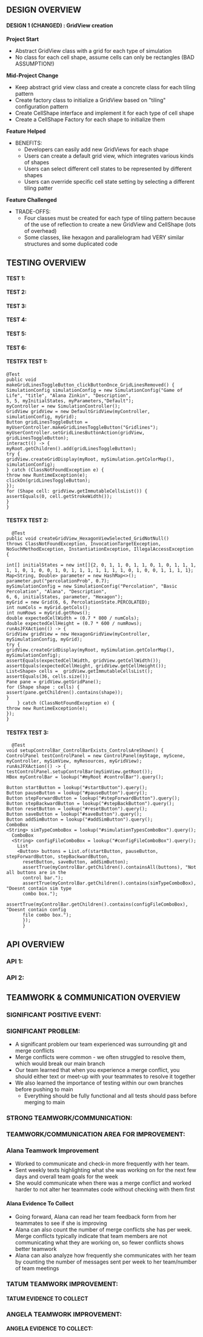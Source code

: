 ## DESIGN OVERVIEW

#### DESIGN 1 (CHANGED) : GridView creation

**Project Start**

* Abstract GridView class with a grid for each type of simulation
* No class for each cell shape, assume cells can only be rectangles (BAD ASSUMPTION!)

**Mid-Project Change**

* Keep abstract grid view class and create a concrete class for each tiling pattern
* Create factory class to initialize a GridView based on "tiling" configuration pattern
* Create CellShape interface and implement it for each type of cell shape
* Create a CellShape Factory for each shape to initialize them

**Feature Helped**

* BENEFITS:
    * Developers can easily add new GridViews for each shape
    * Users can create a default grid view, which integrates various kinds of shapes
    * Users can select different cell states to be represented by different shapes
    * Users can override specific cell state setting by selecting a different tiling patter

**Feature Challenged**

* TRADE-OFFS:
    * Four classes must be created for each type of tiling pattern because of the use of reflection
      to
      create a new GridView and CellShape (lots of overhead)
    * Some classes, like hexagon and parallelogram had VERY similar structures and some duplicated
      code

## TESTING OVERVIEW

#### TEST 1:

#### TEST 2:

#### TEST 3:

#### TEST 4:

#### TEST 5:

#### TEST 6:

#### TESTFX TEST 1:

```angular2html
@Test
public void makeGridLinesToggleButton_clickButtonOnce_GridLinesRemoved() {
SimulationConfig simulationConfig = new SimulationConfig("Game of Life", "title", "Alana Zinkin", "Description",
5, 5, myInitialStates, myParameters,"Default");
myController = new SimulationController();
GridView gridView = new DefaultGridView(myController, simulationConfig, myGrid);
Button gridLinesToggleButton = myUserController.makeGridLinesToggleButton("Gridlines");
myUserController.setGridLinesButtonAction(gridView, gridLinesToggleButton);
interact(() -> {
myRoot.getChildren().add(gridLinesToggleButton);
try {
gridView.createGridDisplay(myRoot, mySimulation.getColorMap(), simulationConfig);
} catch (ClassNotFoundException e) {
throw new RuntimeException(e);
clickOn(gridLinesToggleButton);
});
for (Shape cell: gridView.getImmutableCellsList()) {
assertEquals(0, cell.getStrokeWidth());
}
}
```

#### TESTFX TEST 2:

```angular2html
  @Test
public void createGridView_HexagonViewSelected_GridNotNull()
throws ClassNotFoundException, InvocationTargetException, NoSuchMethodException, InstantiationException, IllegalAccessException {

int[] initialStates = new int[]{2, 0, 1, 1, 0, 1, 1, 0, 1, 0, 1, 1, 1, 1, 1, 0, 1, 0, 0, 1, 0, 1, 1, 1, 1, 1, 1, 1, 0, 1, 0, 0, 1, 1, 1, 1};
Map<String, Double> parameter = new HashMap<>();
parameter.put("percolationProb", 0.7);
mySimulationConfig = new SimulationConfig("Percolation", "Basic Percolation", "Alana", "Description",
6, 6, initialStates, parameter, "Hexagon");
myGrid = new Grid(6, 6, PercolationState.PERCOLATED);
int numCols = myGrid.getCols();
int numRows = myGrid.getRows();
double expectedCellWidth = (0.7 * 800 / numCols);
double expectedCellHeight = (0.7 * 600 / numRows);
runAsJFXAction(() -> {
GridView gridView = new HexagonGridView(myController, mySimulationConfig, myGrid);
try {
gridView.createGridDisplay(myRoot, mySimulation.getColorMap(), mySimulationConfig);
assertEquals(expectedCellWidth, gridView.getCellWidth());
assertEquals(expectedCellHeight, gridView.getCellHeight());
List<Shape> cells =  gridView.getImmutableCellsList();
assertEquals(36, cells.size());
Pane pane = gridView.getGridPane();
for (Shape shape : cells) {
assert(pane.getChildren().contains(shape));
}
    } catch (ClassNotFoundException e) {
throw new RuntimeException(e);
});
}
```

#### TESTFX TEST 3:

```angular2html
  @Test
void setupControlBar_ControlBarExists_ControlsAreShown() {
ControlPanel testControlPanel = new ControlPanel(myStage, myScene, myController, mySimView, myResources, myGridView);
runAsJFXAction(() -> {
testControlPanel.setupControlBar(mySimView.getRoot());
HBox myControlBar = lookup("#myRoot #controlBar").query();

Button startButton = lookup("#startButton").query();
Button pauseButton = lookup("#pauseButton").query();
Button stepForwardButton = lookup("#stepForwardButton").query();
Button stepBackwardButton = lookup("#stepBackButton").query();
Button resetButton = lookup("#resetButton").query();
Button saveButton = lookup("#saveButton").query();
Button addSimButton = lookup("#addSimButton").query();
ComboBox
<String> simTypeComboBox = lookup("#simulationTypesComboBox").query();
  ComboBox
  <String> configFileComboBox = lookup("#configFileComboBox").query();
    List
    <Button> buttons = List.of(startButton, pauseButton, stepForwardButton, stepBackwardButton,
      resetButton, saveButton, addSimButton);
      assertTrue(myControlBar.getChildren().containsAll(buttons), "Not all buttons are in the
      control bar.");
      assertTrue(myControlBar.getChildren().contains(simTypeComboBox), "Doesnt contain sim type
      combo box.");
      assertTrue(myControlBar.getChildren().contains(configFileComboBox), "Doesnt contain config
      file combo box.");
      });
      }
```

## API OVERVIEW

### API 1:

### API 2:

## TEAMWORK & COMMUNICATION OVERVIEW

### SIGNIFICANT POSITIVE EVENT:

### SIGNIFICANT PROBLEM:

* A significant problem our team experienced was surrounding git and merge conflicts
* Merge conflicts were common - we often struggled to resolve them, which would break our main
  branch
* Our team learned that when you experience a merge conflict, you should either text or meet-up with
  your teammates
  to resolve it together
* We also learned the importance of testing within our own branches before pushing to main
    * Everything should be fully functional and all tests should pass before merging to main

### STRONG TEAMWORK/COMMUNICATION:

### TEAMWORK/COMMUNICATION AREA FOR IMPROVEMENT:

### Alana Teamwork Improvement

* Worked to communicate and check-in more frequently with her team.
* Sent weekly texts highlighting what she was working on for the next few days and overall
  team goals for the week
* She would communicate when there was a merge conflict and worked harder to not alter her teammates
  code without checking with them first

#### Alana Evidence To Collect

* Going forward, Alana can read her team feedback form from her teammates to see if she is improving
* Alana can also count the number of merge conflicts she has per week. Merge conflicts typically
  indicate that
  team members are not communicating what they are working on, so fewer conflicts shows better
  teamwork
* Alana can also analyze how frequently she communicates with her team by counting the number of
  messages
  sent per week to her team/number of team meetings

### TATUM TEAMWORK IMPROVEMENT:

#### TATUM EVIDENCE TO COLLECT

### ANGELA TEAMWORK IMPROVEMENT:

#### ANGELA EVIDENCE TO COLLECT:
